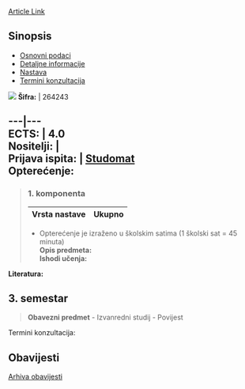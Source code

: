 [Article Link](https://www.fhs.hr/predmet/sin)

## Sinopsis
  * [Osnovni podaci](https://www.fhs.hr/predmet/sin#v1id-904873_853232_1_0 "Osnovni podaci")
  * [Detaljne informacije](https://www.fhs.hr/predmet/sin#v1id-904873_853232_1_1 "Detaljne informacije")
  * [Nastava](https://www.fhs.hr/predmet/sin#v1id-904873_853232_1_2 "Nastava")
  * [Termini konzultacija](https://www.fhs.hr/predmet/sin#v1id-904873_853232_1_3 "Termini konzultacija")


[![](https://www.fhs.hr/img/flags/gif/hr.gif)](https://www.fhs.hr/predmet/sin)
**Šifra:** |  264243  
  
---|---  
**ECTS:** |  4.0   
**Nositelji:** |   
**Prijava ispita:** |  [Studomat](http://www.isvu.hr/studomat)  
**Opterećenje:**  
---  
> ### 1. komponenta
> | Vrsta nastave | Ukupno  
> ---|---  
> * Opterećenje je izraženo u školskim satima (1 školski sat = 45 minuta)   
**Opis predmeta:**  
> **Ishodi učenja:**  

  
**Literatura:**  

  
**3. semestar**  
---  
> **Obavezni predmet** - Izvanredni studij - Povijest  
>   
Termini konzultacija: 


## Obavijesti
[Arhiva obavijesti](https://www.fhs.hr/predmet/sin?@=21mih#news_123685 "Arhiva obavijesti")
